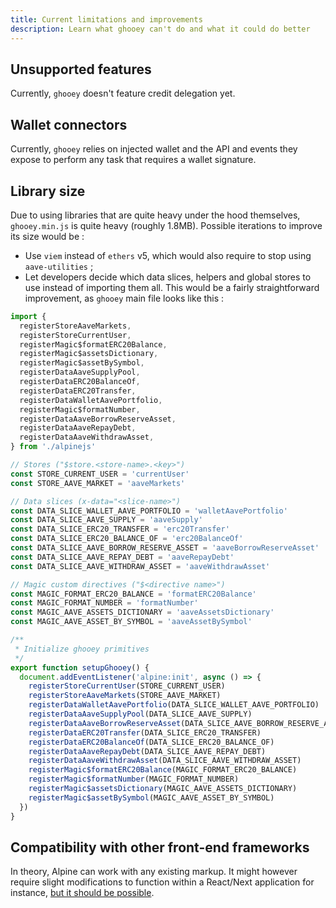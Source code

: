 ```yaml
---
title: Current limitations and improvements
description: Learn what ghooey can't do and what it could do better
---
```


## Unsupported features

Currently, `ghooey` doesn't feature credit delegation yet.

## Wallet connectors

Currently, `ghooey` relies on injected wallet and the API and events they expose to perform any task that requires a wallet signature.

## Library size

Due to using libraries that are quite heavy under the hood themselves, `ghooey.min.js` is quite heavy (roughly 1.8MB). Possible iterations to improve its size would be :

- Use `viem` instead of `ethers` v5, which would also require to stop using `aave-utilities` ;
- Let developers decide which data slices, helpers and global stores to use instead of importing them all. This would be a fairly straightforward improvement, as `ghooey` main file looks like this :

```ts
import {
  registerStoreAaveMarkets,
  registerStoreCurrentUser,
  registerMagic$formatERC20Balance,
  registerMagic$assetsDictionary,
  registerMagic$assetBySymbol,
  registerDataAaveSupplyPool,
  registerDataERC20BalanceOf,
  registerDataERC20Transfer,
  registerDataWalletAavePortfolio,
  registerMagic$formatNumber,
  registerDataAaveBorrowReserveAsset,
  registerDataAaveRepayDebt,
  registerDataAaveWithdrawAsset,
} from './alpinejs'

// Stores ("$store.<store-name>.<key>")
const STORE_CURRENT_USER = 'currentUser'
const STORE_AAVE_MARKET = 'aaveMarkets'

// Data slices (x-data="<slice-name>")
const DATA_SLICE_WALLET_AAVE_PORTFOLIO = 'walletAavePortfolio'
const DATA_SLICE_AAVE_SUPPLY = 'aaveSupply'
const DATA_SLICE_ERC20_TRANSFER = 'erc20Transfer'
const DATA_SLICE_ERC20_BALANCE_OF = 'erc20BalanceOf'
const DATA_SLICE_AAVE_BORROW_RESERVE_ASSET = 'aaveBorrowReserveAsset'
const DATA_SLICE_AAVE_REPAY_DEBT = 'aaveRepayDebt'
const DATA_SLICE_AAVE_WITHDRAW_ASSET = 'aaveWithdrawAsset'

// Magic custom directives ("$<directive name>")
const MAGIC_FORMAT_ERC20_BALANCE = 'formatERC20Balance'
const MAGIC_FORMAT_NUMBER = 'formatNumber'
const MAGIC_AAVE_ASSETS_DICTIONARY = 'aaveAssetsDictionary'
const MAGIC_AAVE_ASSET_BY_SYMBOL = 'aaveAssetBySymbol'

/**
 * Initialize ghooey primitives
 */
export function setupGhooey() {
  document.addEventListener('alpine:init', async () => {
    registerStoreCurrentUser(STORE_CURRENT_USER)
    registerStoreAaveMarkets(STORE_AAVE_MARKET)
    registerDataWalletAavePortfolio(DATA_SLICE_WALLET_AAVE_PORTFOLIO)
    registerDataAaveSupplyPool(DATA_SLICE_AAVE_SUPPLY)
    registerDataAaveBorrowReserveAsset(DATA_SLICE_AAVE_BORROW_RESERVE_ASSET)
    registerDataERC20Transfer(DATA_SLICE_ERC20_TRANSFER)
    registerDataERC20BalanceOf(DATA_SLICE_ERC20_BALANCE_OF)
    registerDataAaveRepayDebt(DATA_SLICE_AAVE_REPAY_DEBT)
    registerDataAaveWithdrawAsset(DATA_SLICE_AAVE_WITHDRAW_ASSET)
    registerMagic$formatERC20Balance(MAGIC_FORMAT_ERC20_BALANCE)
    registerMagic$formatNumber(MAGIC_FORMAT_NUMBER)
    registerMagic$assetsDictionary(MAGIC_AAVE_ASSETS_DICTIONARY)
    registerMagic$assetBySymbol(MAGIC_AAVE_ASSET_BY_SYMBOL)
  })
}
```

## Compatibility with other front-end frameworks

In theory, Alpine can work with any existing markup. It might however require slight modifications to function within a React/Next application for instance, [but it should be possible](https://github.com/alpinejs/alpine/issues/201).
